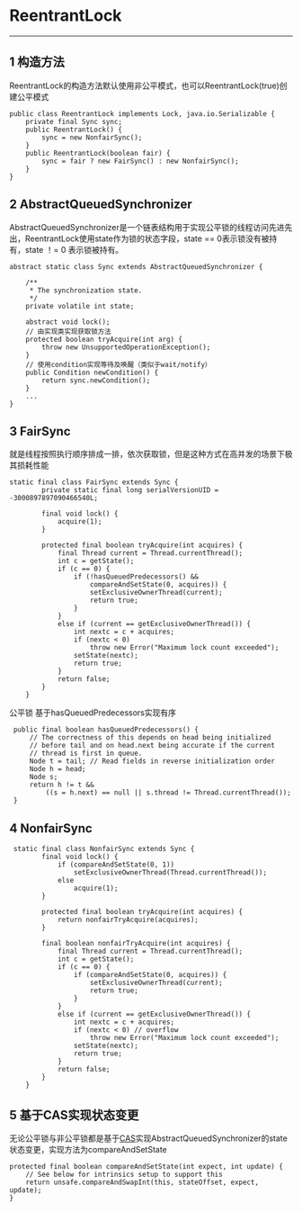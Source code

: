 # ReentrantLock
---
## 1 构造方法
ReentrantLock的构造方法默认使用非公平模式，也可以ReentrantLock(true)创建公平模式

    public class ReentrantLock implements Lock, java.io.Serializable {
        private final Sync sync;
        public ReentrantLock() {
            sync = new NonfairSync();
        }
        public ReentrantLock(boolean fair) {
            sync = fair ? new FairSync() : new NonfairSync();
        }     
    }
    
## 2 AbstractQueuedSynchronizer
   
AbstractQueuedSynchronizer是一个链表结构用于实现公平锁的线程访问先进先出，ReentrantLock使用state作为锁的状态字段，state == 0表示锁没有被持有，state ！= 0 表示锁被持有。
  
    abstract static class Sync extends AbstractQueuedSynchronizer {
        
        /**
         * The synchronization state.
         */
        private volatile int state;
            
        abstract void lock();
        // 由实现类实现获取锁方法
        protected boolean tryAcquire(int arg) {
            throw new UnsupportedOperationException();
        }    
        // 使用condition实现等待及唤醒（类似于wait/notify）
        public Condition newCondition() {
            return sync.newCondition();
        }
        ...   
    }      
## 3 FairSync   
就是线程按照执行顺序排成一排，依次获取锁，但是这种方式在高并发的场景下极其损耗性能
 
    static final class FairSync extends Sync {
            private static final long serialVersionUID = -3000897897090466540L;
    
            final void lock() {
                acquire(1);
            }
    
            protected final boolean tryAcquire(int acquires) {
                final Thread current = Thread.currentThread();
                int c = getState();
                if (c == 0) {
                    if (!hasQueuedPredecessors() &&
                        compareAndSetState(0, acquires)) {
                        setExclusiveOwnerThread(current);
                        return true;
                    }
                }
                else if (current == getExclusiveOwnerThread()) {
                    int nextc = c + acquires;
                    if (nextc < 0)
                        throw new Error("Maximum lock count exceeded");
                    setState(nextc);
                    return true; 
                }
                return false;
            }
        }
 公平锁 基于hasQueuedPredecessors实现有序
 
     public final boolean hasQueuedPredecessors() {
         // The correctness of this depends on head being initialized
         // before tail and on head.next being accurate if the current
         // thread is first in queue.
         Node t = tail; // Read fields in reverse initialization order
         Node h = head;
         Node s;
         return h != t &&
             ((s = h.next) == null || s.thread != Thread.currentThread());
     }    
## 4 NonfairSync

     static final class NonfairSync extends Sync {
            final void lock() {
                if (compareAndSetState(0, 1))
                    setExclusiveOwnerThread(Thread.currentThread());
                else
                    acquire(1);
            }
            
            protected final boolean tryAcquire(int acquires) {
                return nonfairTryAcquire(acquires);
            }
            
            final boolean nonfairTryAcquire(int acquires) {
                final Thread current = Thread.currentThread();
                int c = getState();
                if (c == 0) {
                    if (compareAndSetState(0, acquires)) {
                        setExclusiveOwnerThread(current);
                        return true;
                    }
                }
                else if (current == getExclusiveOwnerThread()) {
                    int nextc = c + acquires;
                    if (nextc < 0) // overflow
                        throw new Error("Maximum lock count exceeded");
                    setState(nextc);
                    return true;
                }
                return false;
            }            
        }

## 5 基于CAS实现状态变更
无论公平锁与非公平锁都是基于[CAS](/markdown/java/cas.md)实现AbstractQueuedSynchronizer的state状态变更，实现方法为compareAndSetState

    protected final boolean compareAndSetState(int expect, int update) {
        // See below for intrinsics setup to support this
        return unsafe.compareAndSwapInt(this, stateOffset, expect, update);
    }